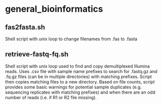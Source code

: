 # general_bioinformatics

## fas2fasta.sh
Shell script with unix loop to change filenames from .fas to .fasta

## retrieve-fastq-fq.sh
Shell script with unix loop used to find and copy demultiplexed Illumina reads. Uses .csv file with sample name prefixes to search for .fastq.gz and .fq.gz files (can be in multiple directories) with matching prefixes. Script then copies matching files to a new directory. Based on file counts, script provides some basic warnings for potential sample duplicates (e.g. sequencing replicates with matching prefixes) and when there are an odd number of reads (i.e. if R1 or R2 file missing).
